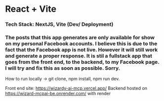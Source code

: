 # React + Vite

### Tech Stack: NextJS, Vite (Dev/ Deployment)

<h3>The posts that this app generates are only available for show on my personal Facebook accounts. I believe this is due to the fact that the Facebook app is not live. However it will still work and generate a proper response. It is stil a fullstack app that goes from the front end, to the backend, to my Facebook page. I will try and fix this as soon as possible. Sorry.</h3>
How to run locally -> git clone, npm install, npm run dev.

Front end site: https://wizardy-ai-mcp.vercel.app/ Backend hosted on https://wizard-mcpai-be.onrender.com/ with render
